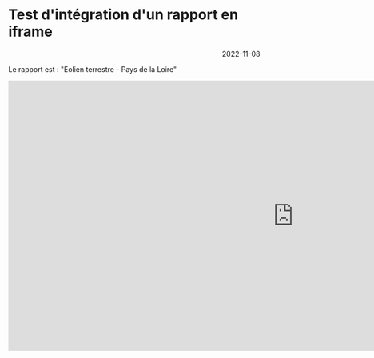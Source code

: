 # Test d'intégration d'un rapport en iframe

<p style="text-align: right;">2022-11-08</p>

Le rapport est : "Eolien terrestre - Pays de la Loire"

<iframe title="Eolien terrestre - Pays de la Loire" width="1140" height="541.25" src="https://app.powerbi.com/reportEmbed?reportId=6a501c86-727b-4330-9dbc-03ff0486b683&autoAuth=true&ctid=8b9cef57-e6fc-499a-9ff8-45c1cf0dd671" frameborder="0" allowFullScreen="true"></iframe>